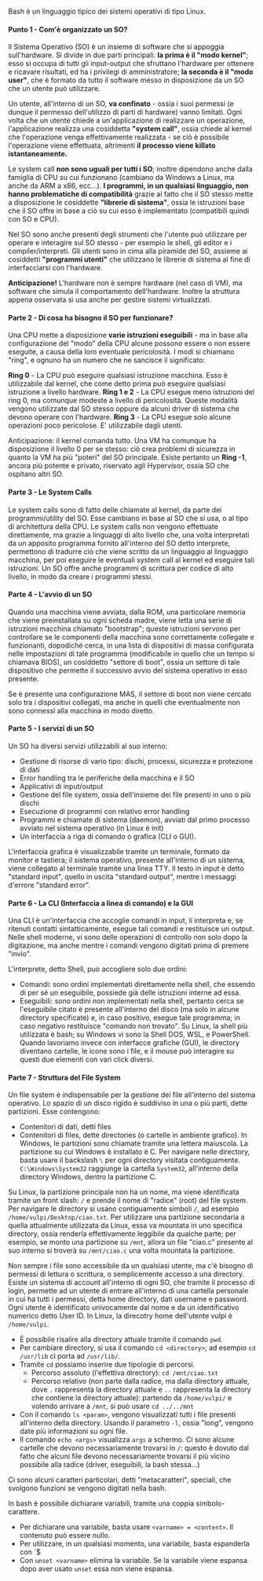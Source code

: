 Bash è un linguaggio tipico dei sistemi operativi di tipo Linux.

#### Punto 1 - Com'è organizzato un SO?
Il Sistema Operativo (SO) è un insieme di software che si appoggia sull'hardware. Si divide in due parti principali: **la prima è il "modo kernel"**; esso si occupa di tutti gli input-output che sfruttano l'hardware per ottenere e ricavare risultati, ed ha i privilegi di amministratore; **la seconda è il "modo user"**, che è formato da tutto il software messo in disposizione da un SO che un utente può utilizzare. 

Un utente, all'interno di un SO, **va confinato** - ossia i suoi permessi (e dunque il permesso dell'utilizzo di parti di hardware) vanno limitati. Ogni volta che un utente chiede a un'applicazione di realizzare un operazione, l'applicazione realizza una cosiddetta **"system call"**, ossia chiede al kernel che l'operazione venga effettivamente realizzata - se ciò è possibile l'operazione viene effettuata, altrimenti **il processo viene killato istantaneamente.**

Le system call **non sono uguali per tutti i SO**; inoltre dipendono anche dalla famiglia di CPU su cui funzionano (cambiano da Windows a Linux, ma anche da ARM a x86, ecc...). **I programmi, in un qualsiasi linguaggio, non hanno problematiche di compatibilità** grazie al fatto che il SO stesso mette a disposizione le cosiddette **"librerie di sistema"**, ossia le istruzioni base che il SO offre in base a ciò su cui esso è implementato (compatibili quindi con SO e CPU).

Nel SO sono anche presenti degli strumenti che l'utente può utilizzare per operare e interagire sul SO stesso - per esempio le shell, gli editor e i compiler/interpreti. Gli utenti sono in cima alla piramide del SO, assieme ai cosiddetti **"programmi utenti"** che utilizzano le librerie di sistema al fine di interfacciarsi con l'hardware.

**Anticipazione!** L'hardware non è sempre hardware (nel caso di VM), ma software che simula il comportamento dell'hardware. Inoltre la struttura appena osservata si usa anche per gestire sistemi virtualizzati. 

#### Parte 2 - Di cosa ha bisogno il SO per funzionare?
Una CPU mette a disposizione **varie istruzioni eseguibili** - ma in base alla configurazione del "modo" della CPU alcune possono essere o non essere eseguite, a causa della loro eventuale pericolosità. I modi si chiamano "ring", e ognuno ha un numero che ne sancisce il significato:

**Ring 0** - La CPU può eseguire qualsiasi istruzione macchina. Esso è utilizzabile dal kernel, che come detto prima può eseguire qualsiasi istruzione a livello hardware. 
**Ring 1 e 2** - La CPU esegue meno istruzioni del ring 0, ma comunque modeste a livello di pericolosità. Queste modalità vengono utilizzate dal SO stesso oppure da alcuni driver di sistema che devono operare con l'hardware.
**Ring 3** - La CPU esegue solo alcune operazioni poco pericolose. E' utilizzabile dagli utenti. 

Anticipazione: il kernel comanda tutto. Una VM ha comunque ha disposizione il livello 0 per se stesso: ciò crea problemi di sicurezza in quanto la VM ha più "poteri" del SO principale. Esiste pertanto un **Ring -1**, ancora più potente e privato, riservato agli Hypervisor, ossia SO che ospitano altri SO.

#### Parte 3 - Le System Calls
Le system calls sono di fatto delle chiamate al kernel, da parte dei programmi/utility del SO. Esse cambiano in base al SO che si usa, o al tipo di architettura della CPU. Le system calls non vengono effettuate direttamente, ma grazie a linguaggi di alto livello che, una volta interpretati da un apposito programma fornito all'interno del SO detto interprete, permettono di tradurre ciò che viene scritto da un linguaggio al linguaggio macchina, per poi eseguire le eventuali system call al kernel ed eseguire tali istruzioni. Un SO offre anche programmi di scrittura per codice di alto livello, in modo da creare i programmi stessi. 

#### Parte 4 - L'avvio di un SO
Quando una macchina viene avviata, dalla ROM, una particolare memoria che viene preinstallata su ogni scheda madre, viene letta una serie di istruzioni macchina chiamato "bootstrap"; queste istruzioni servono per controllare se le componenti della macchina sono correttamente collegate e funzionanti, dopodiché cerca, in una lista di dispositivi di massa configurata nelle impostazioni di tale programma (modificabile in quello che un tempo si chiamava BIOS), un cosiddetto "settore di boot", ossia un settore di tale dispositivo che permette il successivo avvio del sistema operativo in esso presente. 

Se è presente una configurazione MAS, il settore di boot non viene cercato solo tra i dispositivi collegati, ma anche in quelli che eventualmente non sono connessi alla macchina in modo diretto.

#### Parte 5 - I servizi di un SO
Un SO ha diversi servizi utilizzabili al suo interno:
- Gestione di risorse di vario tipo: dischi, processi, sicurezza e protezione di dati
- Error handling tra le periferiche della macchina e il SO
- Applicativi di input/output
- Gestione del file system, ossia dell'insieme dei file presenti in uno o più dischi
- Esecuzione di programmi con relativo error handling
- Programmi e chiamate di sistema (daemon), avviati dal primo processo avviato nel sistema operativo (in Linux è init)
- Un interfaccia a riga di comando o grafica (CLI o GUI).

L'interfaccia grafica è visualizzabile tramite un terminale, formato da monitor e tastiera; il sistema operativo, presente all'interno di un sistema, viene collegato al terminale tramite una linea TTY. 
Il testo in input è detto "standard input", quello in uscita "standard output", mentre i messaggi d'errore "standard error".

#### Parte 6 - La CLI (Interfaccia a linea di comando) e la GUI
Una CLI è un'interfaccia che accoglie comandi in input, li interpreta e, se ritenuti contatti sintatticamente, esegue tali comandi e restituisce un output. Nelle shell moderne, vi sono delle operazioni di controllo non solo dopo la digitazione, ma anche mentre i comandi vengono digitati prima di premere "invio".

L'interprete, detto Shell, può accogliere solo due ordini:
- Comandi: sono ordini implementati direttamente nella shell, che essendo di per sé un eseguibile, possiede già delle istruzioni interne ad essa. 
- Eseguibili: sono ordini non implementati nella shell, pertanto cerca se l'eseguibile citato è presente all'interno del disco (ma solo in alcune directory specificate) e, in caso positivo, esegue tale programma; in caso negativo restituisce "comando non trovato".
Su Linux, la shell più utilizzata è bash; su Windows vi sono la Shell DOS, WSL, e PowerShell.
Quando lavoriamo invece con interfacce grafiche (GUI), le directory diventano cartelle, le icone sono i file, e il mouse può interagire su questi due elementi con vari click diversi.

#### Parte 7 - Struttura del File System
Un file system è indispensabile per la gestione dei file all'interno del sistema operativo. 
Lo spazio di un disco rigido è suddiviso in una o più parti, dette partizioni. Esse contengono:
- Contenitori di dati, detti files
- Contenitori di files, dette directories (o cartelle in ambiente grafico). 
In Windows, le partizioni sono chiamate tramite una lettera maiuscola. La partizione su cui Windows è installato è C.
Per navigare nelle directory, basta usare il backslash `\` per ogni directory visitata contiguamente. `C:\Windows\System32` raggiunge la cartella `System32`, all'interno della directory Windows, dentro la partizione C.

Su Linux, la partizione principale non ha un nome, ma viene identificata tramite un front slash: `/` e prende il nome di "radice" (root) del file system. Per navigare le directory si usano contiguamente simboli `/`, ad esempio `/home/vulpi/Desktop/ciao.txt`.
Per utilizzare una partizione secondaria a quella attualmente utilizzata da Linux, essa va mountata in uno specifica directory, ossia renderla effettivamente leggibile da qualche parte; per esempio, se monto una partizione su `/mnt`, allora un file "ciao.c" presente al suo interno si troverà su `/mnt/ciao.c` una volta mountata la partizione. 

Non sempre i file sono accessibile da un qualsiasi utente, ma c'è bisogno di permessi di lettura o scrittura, o semplicemente accesso a una directory. Esiste un sistema di account all'interno di ogni SO, che tramite il processo di login, permette ad un utente di entrare all'interno di una cartella personale in cui ha tutti i permessi, detta home directory, dati username e password. Ogni utente è identificato univocamente dal nome e da un identificativo numerico detto User ID. In Linux, la direcotry home dell'utente vulpi è `/home/vulpi`. 

- È possibile risalire alla directory attuale tramite il comando `pwd`. 
- Per cambiare directory, si usa il comando `cd <directory>`; ad esempio `cd /usr/lib` ci porta ad `/usr/lib/`. 
- Tramite `cd` possiamo inserire due tipologie di percorsi.
	- Percorso assoluto (l'effettiva directory): `cd /mnt/ciao.txt`
	- Percorso relativo (non parte dalla radice, ma dalla directory attuale, dove `.` rappresenta la directory attuale e `..` rappresenta la directory che contiene la directory attuale): partendo da `/home/vulpi/` e volendo arrivare a `/mnt`, si può usare `cd ../../mnt`
- Con il comando `ls <param>`, vengono visualizzati tutti i file presenti all'interno della directory. Usando il parametro `-l`, ossia "long", vengono date più informazioni su ogni file. 
- Il comando `echo <args>` visualizza `args` a schermo.
Ci sono alcune cartelle che devono necessariamente trovarsi in `/`: questo è dovuto dal fatto che alcuni file devono necessariamente trovarsi il più vicino possibile alla radice (driver, eseguibili, la bash stessa...)

Ci sono alcuni caratteri particolari, detti "metacaratteri", speciali, che svolgono funzioni se vengono digitati nella bash.

In bash è possibile dichiarare variabili, tramite una coppia simbolo-carattere.
- Per dichiarare una variabile, basta usare `<varname> = <content>`. Il contenuto può essere nullo.
- Per utilizzare, in un qualsiasi momento, una variabile, basta espanderla con `$<varname>
- Con `unset <varname>` elimina la variabile. Se la variabile viene espansa dopo aver usato `unset` essa non viene espansa. 